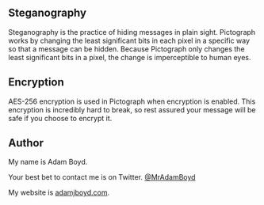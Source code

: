 ## Steganography

Steganography is the practice of hiding messages in plain sight. Pictograph works by changing the least significant bits in each pixel in a specific way so that a message can be hidden. Because Pictograph only changes the least significant bits in a pixel, the change is imperceptible to human eyes.

## Encryption

AES-256 encryption is used in Pictograph when encryption is enabled. This encryption is incredibly hard to break, so rest assured your message will be safe if you choose to encrypt it.

## Author
My name is Adam Boyd.

Your best bet to contact me is on Twitter. [@MrAdamBoyd](https://twitter.com/MrAdamBoyd)

My website is [adamjboyd.com](http://www.adamjboyd.com).